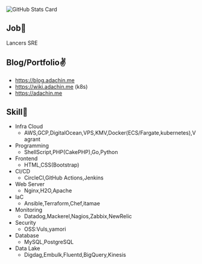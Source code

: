 ![GitHub Stats Card](https://github-readme-stats.vercel.app/api?username=RVIRUS0817&count_private=true&theme=radical)

## Job🏃

Lancers SRE

## Blog/Portfolio✌️
- https://blog.adachin.me
- https://wiki.adachin.me (k8s)
- https://adachin.me

## Skill📖

- Infra Cloud
  - AWS,GCP,DigitalOcean,VPS,KMV,Docker(ECS/Fargate,kubernetes),Vagrant
- Programming 
  - ShellScript,PHP(CakePHP),Go,Python
- Frontend
  - HTML,CSS(Bootstrap)
- CI/CD
  - CircleCI,GitHub Actions,Jenkins
- Web Server
  - Nginx,H2O,Apache
- IaC
  - Ansible,Terraform,Chef,itamae
- Monitoring
  - Datadog,Mackerel,Nagios,Zabbix,NewRelic
- Security
  - OSS:Vuls,yamori
- Database
  - MySQL,PostgreSQL
- Data Lake
  - Digdag,Embulk,Fluentd,BigQuery,Kinesis
